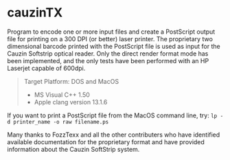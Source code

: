 # cauzinTX
Program to encode one or more input files and create a PostScript output file for printing on a 300 DPI (or better) laser printer.  The proprietary two dimensional barcode printed with the PostScript file is used as input for the Cauzin Softstrip optical reader.	Only the direct render format mode has been implemented, and the only tests have been performed with an HP Laserjet capable of 600dpi.

> Target Platform: DOS and MacOS
> - MS Visual C++ 1.50
> - Apple clang version 13.1.6

If you want to print a PostScript file from the MacOS command line, try: `lp -d printer_name -o raw filename.ps`

Many thanks to FozzTexx and all the other contributers who have identified available documentation for the proprietary format and have provided information about the Cauzin SoftStrip system.
